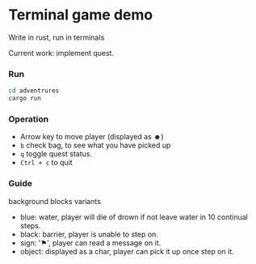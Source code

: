 # Terminal game demo

Write in rust, run in terminals

Current work: implement quest.

### Run
```sh
cd adventrures
cargo run
```
### Operation
- Arrow key to move player (displayed as ☻)
- `b` check bag, to see what you have picked up
- `q` toggle quest status.
- `Ctrl + c` to quit

### Guide
background blocks variants
- blue: water, player will die of drown if not leave water in 10 continual steps.
- black: barrier, player is unable to step on.
- sign: '⚑', player can read a message on it.
- object: displayed as a char, player can pick it up once step on it.

